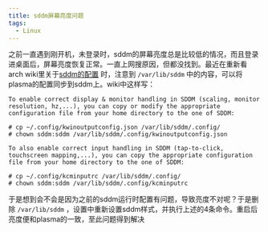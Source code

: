 ```yaml
---
title: sddm屏幕亮度问题
tags:
  - Linux
---
```


之前一直遇到刚开机，未登录时，sddm的屏幕亮度总是比较低的情况，而且登录进桌面后，屏幕亮度恢复正常。一直上网搜原因，但都没找到。最近在重新看arch wiki里关于[sddm的配置](https://wiki.archlinux.org/title/SDDM#Match_Plasma_display_configuration) 时，注意到 `/var/lib/sddm` 中的内容，可以将plasma的配置同步到sddm上。wiki中这样写：

```
To enable correct display & monitor handling in SDDM (scaling, monitor resolution, hz,...), you can copy or modify the appropriate configuration file from your home directory to the one of SDDM:
```

```shell
# cp ~/.config/kwinoutputconfig.json /var/lib/sddm/.config/
# chown sddm:sddm /var/lib/sddm/.config/kwinoutputconfig.json
```

```
To also enable correct input handling in SDDM (tap-to-click, touchscreen mapping,...), you can copy the appropriate configuration file from your home directory to the one of SDDM:
```

```shell
# cp ~/.config/kcminputrc /var/lib/sddm/.config/
# chown sddm:sddm /var/lib/sddm/.config/kcminputrc
```

于是想到会不会是因为之前的sddm运行时配置有问题，导致亮度不对呢？于是删除 `/var/lib/sddm` ，设置中重新设置sddm样式，并执行上述的4条命令。重启后亮度便和plasma的一致，至此问题得到解决